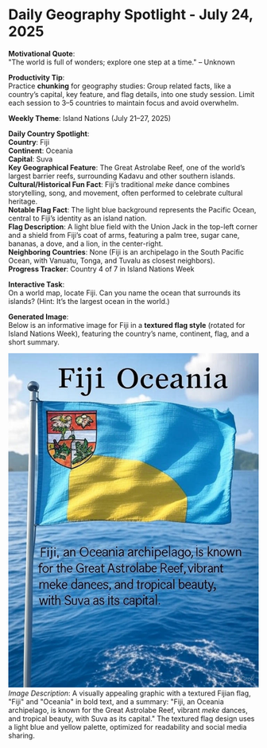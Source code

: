 # Daily Geography Spotlight - July 24, 2025

**Motivational Quote**:  
"The world is full of wonders; explore one step at a time." – Unknown

**Productivity Tip**:  
Practice **chunking** for geography studies: Group related facts, like a country’s capital, key feature, and flag details, into one study session. Limit each session to 3–5 countries to maintain focus and avoid overwhelm.

**Weekly Theme**: Island Nations (July 21–27, 2025)

**Daily Country Spotlight**:  
**Country**: Fiji  
**Continent**: Oceania  
**Capital**: Suva  
**Key Geographical Feature**: The Great Astrolabe Reef, one of the world’s largest barrier reefs, surrounding Kadavu and other southern islands.  
**Cultural/Historical Fun Fact**: Fiji’s traditional *meke* dance combines storytelling, song, and movement, often performed to celebrate cultural heritage.  
**Notable Flag Fact**: The light blue background represents the Pacific Ocean, central to Fiji’s identity as an island nation.  
**Flag Description**: A light blue field with the Union Jack in the top-left corner and a shield from Fiji’s coat of arms, featuring a palm tree, sugar cane, bananas, a dove, and a lion, in the center-right.  
**Neighboring Countries**: None (Fiji is an archipelago in the South Pacific Ocean, with Vanuatu, Tonga, and Tuvalu as closest neighbors).  
**Progress Tracker**: Country 4 of 7 in Island Nations Week

**Interactive Task**:  
On a world map, locate Fiji. Can you name the ocean that surrounds its islands? (Hint: It’s the largest ocean in the world.)

**Generated Image**:  
Below is an informative image for Fiji in a **textured flag style** (rotated for Island Nations Week), featuring the country’s name, continent, flag, and a short summary.

![Fiji Info Image](https://raw.githubusercontent.com/anirudhlohiya/AndroidBlog-Server/refs/heads/main/images/1_fiji.jpg)  
*Image Description*: A visually appealing graphic with a textured Fijian flag, "Fiji" and "Oceania" in bold text, and a summary: "Fiji, an Oceania archipelago, is known for the Great Astrolabe Reef, vibrant *meke* dances, and tropical beauty, with Suva as its capital." The textured flag design uses a light blue and yellow palette, optimized for readability and social media sharing.
